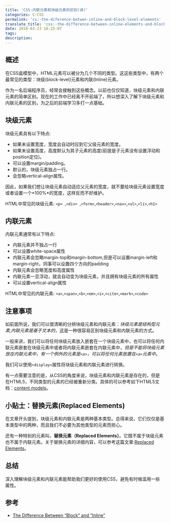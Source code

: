 ```yaml
---
title: 'CSS:内联元素和块级元素的区别(译)'
categories: C-CSS
permalink: 'cs:-the-diference-betwen-inline-and-block-level-elements'
translate_title: 'css:-the-difference-between-inline-elements-and-block-elements'
date: 2016-03-23 16:25:07
tags:
description:
---
```

## 概述
在CSS盒模型中，HTML元素可以被分为几个不同的类型。这这些类型中，有两个最常见的类型：块级(block-level)元素和内联(Inline)元素。  

作为一名后端程序员，经常会接触到这些概念。以前也仅仅知道，块级元素和内联元素的简单区别。现在的工作中已经离不开前端了，所以想深入了解下块级元素和内联元素的区别，为之后的前端学习多打一点基础。  


## 块级元素
块级元素具有以下特点:

* 如果未设置宽度，宽度会自动时应到它父级元素的宽度。
* 如果未设置高度，高度默认为其子元素的高度(前提是子元素没有设置浮动和position定位)。
* 可以设置margin/padding。
* 默认的，块级元素独占一行。
* 会忽略vertical-align属性。

因此，如果我们想让块级元素自动适应父元素的宽度，就不要给块级元素设置宽度或者设置一个*100%*的宽度，这样反而不好维护。  

HTML中常见的块级元素:
`<p> `,`<div> `,`<form>`,`<header>`,`<nav>`,`<ul>`,`<li>`,`<h1>`


## 内联元素
内联元素通常有以下特点:

* 内联元素并不独占一行
* 可以设置white-space属性
* 内联元素会忽略margin-top和margin-bottom,但是可以设置margin-left和margin-right，同事可以设置四个方向的padding
* 内联元素会忽略宽度和高度属性
* 内联元素一旦浮动，就会自动变为块级元素，并且拥有块级元素的所有属性
* 可以设置vertical-align属性


HTML中常见的内联元素:
`<a>`,`<span>`,`<b>`,`<em>`,`<i>`,`<cite>`,`<mark>`,`<code>`


## 注意事项
如前面所说，我们可以很清晰的分辨块级元素和内联元素：*块级元素是结构型元素,内联元素是基于文本的*，这是一种很容易区别块级元素和内联元素的方式。  

一般来讲，我们可以将任何块级元素放入嵌套在一个块级元素中，也可以将任何内联元素嵌套在块级元素中或者将内联元素嵌套在内联元素中，*但是不能将块级元素放在内联元素中，有一个例外的元素是`<a>`，可以将任何元素放置在`<a>`元素中*。  

我们可以使用`<display>`属性将块级元素和内联元素进行转换。  

有一点需要注意的是，从CSS的角度来说，块级元素和内联元素是存在的，但是在HTML5，不同类型的元素的已经被重新分类。具体的可以参考如下HTML5文档：[content models](https://html.spec.whatwg.org/multipage/dom.html#content-models)。

## 小贴士：替换元素(Replaced Elements)
在文章开头提到，块级元素和内联元素是两种基本类型。总得来说，它们仅仅是基本类型中的两种，而且我们不必要为其他类型的元素而担心。  

还有一种特别的元素叫，**替换元素（Replaced Elements）**。它既不属于块级元素也不属于内联元素。关于替换元素的详细内容，可以参考这篇文章:[Replaced Elements](http://reference.sitepoint.com/css/replacedelements)。  

## 总结
深入理解块级元素和内联元素能帮助我们更好的使用CSS，避免有时候滥用一些属性。  

## 参考
* [The Difference Between “Block” and “Inline”
](http://www.impressivewebs.com/difference-block-inline-css/)

<br />

